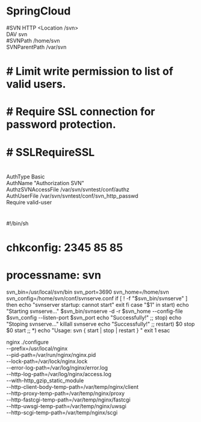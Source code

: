 # SpringCloud

#SVN  HTTP
<Location /svn>  
DAV svn  
#SVNPath /home/svn  
SVNParentPath /var/svn  
# # Limit write permission to list of valid users.  
# <LimitExcept GET PROPFIND OPTIONS REPORT>  
# # Require SSL connection for password protection.  
# # SSLRequireSSL  
#  
AuthType Basic  
AuthName "Authorization SVN"  
AuthzSVNAccessFile /var/svn/svntest/conf/authz  
AuthUserFile /var/svn/svntest/conf/svn_http_passwd  
Require valid-user  
# </LimitExcept>  
</Location>  

#!/bin/sh
# chkconfig: 2345 85 85
# processname: svn
svn_bin=/usr/local/svn/bin
svn_port=3690
svn_home=/home/svn
svn_config=/home/svn/conf/svnserve.conf
if [ ! -f "$svn_bin/svnserve" ]
then
echo "svnserver startup: cannot start"
exit
fi
case "$1" in
start)
echo "Starting svnserve..."
$svn_bin/svnserve -d -r $svn_home --config-file $svn_config --listen-port $svn_port
echo "Successfully!"
;;
stop)
echo "Stoping svnserve..."
killall svnserve
echo "Successfully!"
;;
restart)
$0 stop
$0 start
;;
*)
echo "Usage: svn { start | stop | restart } "
exit 1
esac


nginx
./configure \
--prefix=/usr/local/nginx \
--pid-path=/var/run/nginx/nginx.pid \
--lock-path=/var/lock/nginx.lock \
--error-log-path=/var/log/nginx/error.log \
--http-log-path=/var/log/nginx/access.log \
--with-http_gzip_static_module \
--http-client-body-temp-path=/var/temp/nginx/client \
--http-proxy-temp-path=/var/temp/nginx/proxy \
--http-fastcgi-temp-path=/var/temp/nginx/fastcgi \
--http-uwsgi-temp-path=/var/temp/nginx/uwsgi \
--http-scgi-temp-path=/var/temp/nginx/scgi

